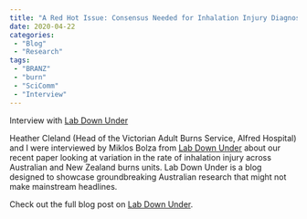 ```yaml
---
title: "A Red Hot Issue: Consensus Needed for Inhalation Injury Diagnosis in Burns Patients"
date: 2020-04-22
categories:
 - "Blog"
 - "Research"
tags:
 - "BRANZ"
 - "burn" 
 - "SciComm" 
 - "Interview"
---
```


Interview with [Lab Down Under](https://labdownunder.com/)

<!--more-->

Heather Cleland (Head of the Victorian Adult Burns Service, Alfred Hospital) and I were interviewed by Miklos Bolza from [Lab Down Under](https://labdownunder.com/) about our recent paper looking at variation in the rate of inhalation injury across Australian and New Zealand burns units. Lab Down Under is a blog designed to showcase groundbreaking Australian research that might not make mainstream headlines.

Check out the full blog post on [Lab Down Under](https://labdownunder.com/a-red-hot-issue-consensus-needed-for-inhalation-injury-diagnosis-in-burn-patients/).